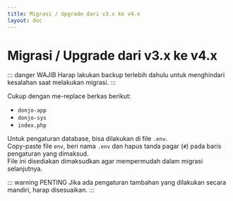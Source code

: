 ```yaml
---
title: Migrasi / Upgrade dari v3.x ke v4.x
layout: doc
---
```


# Migrasi / Upgrade dari v3.x ke v4.x
::: danger WAJIB
Harap lakukan backup terlebih dahulu untuk menghindari kesalahan saat melakukan migrasi.
:::

Cukup dengan me-replace berkas berikut:
- `donjo-app`
- `donjo-sys`
- `index.php`

Untuk pengaturan database, bisa dilakukan di file `.env`.\
Copy-paste file `env`, beri nama `.env` dan hapus tanda pagar (`#`) pada baris pengaturan yang dimaksud.\
File ini disediakan dimaksudkan agar mempermudah dalam migrasi selanjutnya.


::: warning PENTING
Jika ada pengaturan tambahan yang dilakukan secara mandiri, harap disesuaikan.
:::
